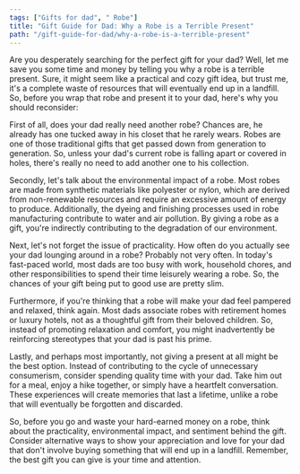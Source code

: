 ```yaml
---
tags: ["Gifts for dad", " Robe"]
title: "Gift Guide for Dad: Why a Robe is a Terrible Present"
path: "/gift-guide-for-dad/why-a-robe-is-a-terrible-present"
---
```


Are you desperately searching for the perfect gift for your dad? Well, let me save you some time and money by telling you why a robe is a terrible present. Sure, it might seem like a practical and cozy gift idea, but trust me, it's a complete waste of resources that will eventually end up in a landfill. So, before you wrap that robe and present it to your dad, here's why you should reconsider:

First of all, does your dad really need another robe? Chances are, he already has one tucked away in his closet that he rarely wears. Robes are one of those traditional gifts that get passed down from generation to generation. So, unless your dad's current robe is falling apart or covered in holes, there's really no need to add another one to his collection.

Secondly, let's talk about the environmental impact of a robe. Most robes are made from synthetic materials like polyester or nylon, which are derived from non-renewable resources and require an excessive amount of energy to produce. Additionally, the dyeing and finishing processes used in robe manufacturing contribute to water and air pollution. By giving a robe as a gift, you're indirectly contributing to the degradation of our environment.

Next, let's not forget the issue of practicality. How often do you actually see your dad lounging around in a robe? Probably not very often. In today's fast-paced world, most dads are too busy with work, household chores, and other responsibilities to spend their time leisurely wearing a robe. So, the chances of your gift being put to good use are pretty slim.

Furthermore, if you're thinking that a robe will make your dad feel pampered and relaxed, think again. Most dads associate robes with retirement homes or luxury hotels, not as a thoughtful gift from their beloved children. So, instead of promoting relaxation and comfort, you might inadvertently be reinforcing stereotypes that your dad is past his prime.

Lastly, and perhaps most importantly, not giving a present at all might be the best option. Instead of contributing to the cycle of unnecessary consumerism, consider spending quality time with your dad. Take him out for a meal, enjoy a hike together, or simply have a heartfelt conversation. These experiences will create memories that last a lifetime, unlike a robe that will eventually be forgotten and discarded.

So, before you go and waste your hard-earned money on a robe, think about the practicality, environmental impact, and sentiment behind the gift. Consider alternative ways to show your appreciation and love for your dad that don't involve buying something that will end up in a landfill. Remember, the best gift you can give is your time and attention.